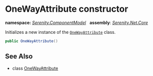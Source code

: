 # OneWayAttribute constructor
**namespace:** *[Serenity.ComponentModel](../../README.md#serenity.componentmodel-namespace)*   **assembly**: *[Serenity.Net.Core](../../README.md)*

Initializes a new instance of the [`OneWayAttribute`](../OneWayAttribute.md) class.

```csharp
public OneWayAttribute()
```

## See Also

* class [OneWayAttribute](../OneWayAttribute.md)
